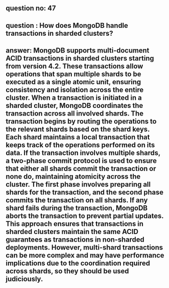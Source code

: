 
      
## question no: 47

## question : How does MongoDB handle transactions in sharded clusters?

## answer: MongoDB supports multi-document ACID transactions in sharded clusters starting from version 4.2. These transactions allow operations that span multiple shards to be executed as a single atomic unit, ensuring consistency and isolation across the entire cluster. When a transaction is initiated in a sharded cluster, MongoDB coordinates the transaction across all involved shards. The transaction begins by routing the operations to the relevant shards based on the shard keys. Each shard maintains a local transaction that keeps track of the operations performed on its data. If the transaction involves multiple shards, a two-phase commit protocol is used to ensure that either all shards commit the transaction or none do, maintaining atomicity across the cluster. The first phase involves preparing all shards for the transaction, and the second phase commits the transaction on all shards. If any shard fails during the transaction, MongoDB aborts the transaction to prevent partial updates. This approach ensures that transactions in sharded clusters maintain the same ACID guarantees as transactions in non-sharded deployments. However, multi-shard transactions can be more complex and may have performance implications due to the coordination required across shards, so they should be used judiciously.
      
